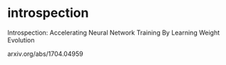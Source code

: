 # introspection
Introspection: Accelerating Neural Network Training By Learning Weight Evolution

arxiv.org/abs/1704.04959
